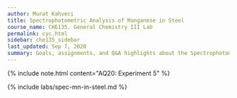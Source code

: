 ```yaml
---
author: Murat Kahveci
title: Spectrophotometric Analysis of Manganese in Steel
course_name: CHE135. General Chemistry III Lab
permalink: cyc.html
sidebar: che135_sidebar
last_updated: Sep 7, 2020
summary: Goals, assignments, and Q&A highlights about the Spectrophotometric Analysis of Manganese in Steel Experiment.
---
```

{% include note.html content="AQ20: Experiment 5" %}

{% include labs/spec-mn-in-steel.md %}